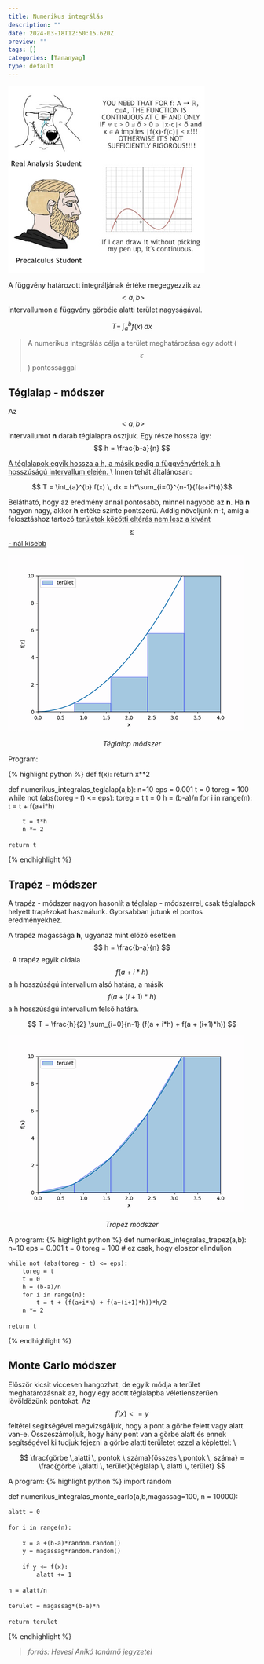 ```yaml
---
title: Numerikus integrálás
description: ""
date: 2024-03-18T12:50:15.620Z
preview: ""
tags: []
categories: [Tananyag]
type: default
---
```


<script src="https://cdn.mathjax.org/mathjax/latest/MathJax.js?config=TeX-AMS-MML_HTMLorMML" type="text/javascript"></script>

![comic](/assets/comics/calculus_comic.jpg)

A függvény határozott integráljának értéke megegyezzik az $$ <a,b> $$ intervallumon a függvény görbéje alatti terület nagyságával.

$$ T = \, \int_{a}^{b} f(x) \, dx $$

> A numerikus integrálás célja a terület meghatározása egy adott ($$ \varepsilon $$) pontossággal


## Téglalap - módszer

Az $$ <a,b> $$ intervallumot **n** darab téglalapra osztjuk. Egy része hossza így:
$$ h = \frac{b-a}{n} $$

<ins>
A téglalapok egyik hossza a h, a másik pedig a függvényérték a h hosszúságú intervallum elején.
</ins> \
Innen tehát általánosan:

$$ T = \int_{a}^{b} f(x) \, dx = h*\sum_{i=0}^{n-1}{f(a+i*h)}$$

Belátható, hogy az eredmény annál pontosabb, minnél nagyobb az **n**. Ha **n** nagyon nagy, akkor **h** értéke szinte pontszerű.  Addig növeljünk n-t, amíg a felosztáshoz tartozó <ins> területek közötti eltérés nem lesz a kívánt $$ \varepsilon $$ - nál kisebb </ins>


![teglalap modszer](/assets/gifs/numerikus_integralas_teglalap1.gif)

<center> <i> Téglalap módszer </i> </center>

Program:

{% highlight python %}
def f(x):
    return x**2

def numerikus_integralas_teglalap(a,b):
    n=10
    eps = 0.001
    t = 0
    toreg = 100
    while not (abs(toreg - t) <= eps):
        toreg = t
        t = 0
        h = (b-a)/n
        for i in range(n):
            t = t + f(a+i*h)

        t = t*h
        n *= 2

    return t
{% endhighlight %}

## Trapéz - módszer
A trapéz - módszer nagyon hasonlít a téglalap - módszerrel, csak téglalapok helyett trapézokat használunk. Gyorsabban jutunk el pontos eredményekhez. 

A trapéz magassága **h**, ugyanaz mint előző esetben $$ h = \frac{b-a}{n} $$. A trapéz egyik oldala $$ f(a+i*h) $$ a h hosszúságú intervallum alsó határa, a másik $$ f(a+ (i+1)*h) $$ a h hosszúságú intervallum felső határa. 
<center> $$ T = \frac{h}{2} \sum_{i=0}{n-1} (f(a + i*h) + f(a + (i+1)*h))  $$ </center>

![trapez modszer](/assets/gifs/numerikus_integralas_trapez.gif)

<center> <i> Trapéz módszer </i> </center>



A program:
{% highlight python %}
def numerikus_integralas_trapez(a,b):
    n=10
    eps = 0.001
    t = 0
    toreg = 100 # ez csak, hogy eloszor elinduljon

    while not (abs(toreg - t) <= eps):
        toreg = t
        t = 0
        h = (b-a)/n
        for i in range(n):
            t = t + (f(a+i*h) + f(a+(i+1)*h))*h/2
        n *= 2

    return t

{% endhighlight %}

## Monte Carlo módszer

Elöször kicsit viccesen hangozhat, de egyik módja a terület meghatározásnak az, hogy egy adott téglalapba véletlenszerűen lövöldözünk pontokat. Az $$ f(x) <= y $$ feltétel segítségével megvizsgáljuk, hogy a pont a görbe felett vagy alatt van-e. Összeszámoljuk, hogy hány pont van a görbe alatt és ennek segítségével ki tudjuk fejezni a görbe alatti területet ezzel a képlettel: \
<center>
$$ \frac{görbe \,alatti \, pontok \,száma}{összes \,pontok \, száma} = \frac{görbe \,alatti \, terület}{téglalap \, alatti \, terület} $$

</center>

A program:
{% highlight python %}
import random

def numerikus_integralas_monte_carlo(a,b,magassag=100, n = 10000):
    
    alatt = 0

    for i in range(n):

        x = a +(b-a)*random.random()
        y = magassag*random.random()

        if y <= f(x):
            alatt += 1

    n = alatt/n

    terulet = magassag*(b-a)*n

    return terulet
{% endhighlight %}

> *forrás: Hevesi Anikó tanárnő jegyzetei*